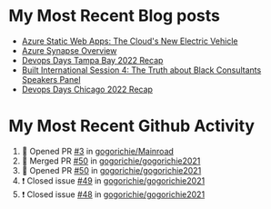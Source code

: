 # My Most Recent Blog posts
<!-- BLOG-POST-LIST:START -->
- [Azure Static Web Apps: The Cloud&#39;s New Electric Vehicle](https://www.gogorichie.com/blog/microsoft/azurespringcleaning2023/)
- [Azure Synapse Overview](https://www.gogorichie.com/blog/microsoft/azure-synapse-overview/)
- [Devops Days Tampa Bay 2022 Recap](https://www.gogorichie.com/blog/devopsdaystampabay2022recap/)
- [Built International Session 4: The Truth about Black Consultants Speakers Panel](https://www.gogorichie.com/blog/built-speakers-panel-appearance/)
- [Devops Days Chicago 2022 Recap](https://www.gogorichie.com/blog/devopsdayschicago2022recap/)
<!-- BLOG-POST-LIST:END -->


# My Most Recent Github Activity
<!--START_SECTION:activity-->
1. 💪 Opened PR [#3](https://github.com/gogorichie/Mainroad/pull/3) in [gogorichie/Mainroad](https://github.com/gogorichie/Mainroad)
2. 🎉 Merged PR [#50](https://github.com/gogorichie/gogorichie2021/pull/50) in [gogorichie/gogorichie2021](https://github.com/gogorichie/gogorichie2021)
3. 💪 Opened PR [#50](https://github.com/gogorichie/gogorichie2021/pull/50) in [gogorichie/gogorichie2021](https://github.com/gogorichie/gogorichie2021)
4. ❗️ Closed issue [#49](https://github.com/gogorichie/gogorichie2021/issues/49) in [gogorichie/gogorichie2021](https://github.com/gogorichie/gogorichie2021)
5. ❗️ Closed issue [#48](https://github.com/gogorichie/gogorichie2021/issues/48) in [gogorichie/gogorichie2021](https://github.com/gogorichie/gogorichie2021)
<!--END_SECTION:activity-->

